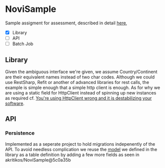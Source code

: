 # NoviSample

Sample assigment for assessment, described in detail [here][assigment],

- [X] Library
- [ ] API
- [ ] Batch Job

## Library

Given the ambiguous interface we're given, we assume Country/Continent are their equivalent names instead of two char codes.
Although we could use RestSharp, Refit or another of advanced libraries for rest calls, the example is simple enough that a simple http client is enough. As for why we are using a static field for HttpClient instead of spinning up new instances as required cf. [You're using HttpClient wrong and it is destabilizing your software][httpClient].

## API

### Persistence

Implemented as a seperate project to hold migrations indepenently of the API. To avoid needless complication we reuse the [model][modelDefinition] we defined in the library as a table definition by adding a few more fields as seen in akritikos/NoviSample@5c0a35b

[assigment]: assigment.pdf
[httpClient]: https://aspnetmonsters.com/2016/08/2016-08-27-httpclientwrong/
[modelDefinition]: src/NoviSample.Services/Models/IpDetailResponse.cs
